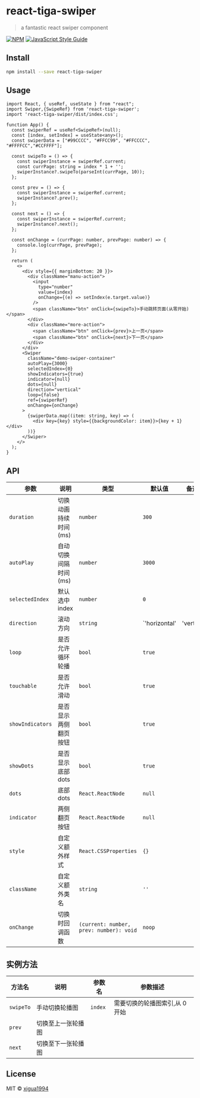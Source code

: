 # react-tiga-swiper

> a fantastic react swiper component

[![NPM](https://img.shields.io/npm/v/react-tiga-swiper.svg)](https://www.npmjs.com/package/react-tiga-swiper) [![JavaScript Style Guide](https://img.shields.io/badge/code_style-standard-brightgreen.svg)](https://standardjs.com)

## Install

```bash
npm install --save react-tiga-swiper
```

## Usage

```tsx
import React, { useRef, useState } from "react";
import Swiper,{SwipeRef} from 'react-tiga-swiper';
import 'react-tiga-swiper/dist/index.css';

function App() {
  const swiperRef = useRef<SwipeRef>(null);
  const [index, setIndex] = useState<any>();
  const swiperData = ["#99CCCC", "#FFCC99", "#FFCCCC", "#FFFFCC","#CCFFFF"];

  const swipeTo = () => {
    const swiperInstance = swiperRef.current;
    const currPage: string = index * 1 + '';
    swiperInstance?.swipeTo(parseInt(currPage, 10));
  };

  const prev = () => {
    const swiperInstance = swiperRef.current;
    swiperInstance?.prev();
  };

  const next = () => {
    const swiperInstance = swiperRef.current;
    swiperInstance?.next();
  };

  const onChange = (currPage: number, prevPage: number) => {
    console.log(currPage, prevPage);
  };

  return (
    <>
      <div style={{ marginBottom: 20 }}>
        <div className="manu-action">
          <input
            type="number"
            value={index}
            onChange={(e) => setIndex(e.target.value)}
          />
          <span className="btn" onClick={swipeTo}>手动跳转页面(从零开始)</span>
        </div>
        <div className="more-action">
          <span className="btn" onClick={prev}>上一页</span>
          <span className="btn" onClick={next}>下一页</span>
        </div>
      </div>
      <Swiper
        className="demo-swiper-container"
        autoPlay={3000}
        selectedIndex={0}
        showIndicators={true}
        indicator={null}
        dots={null}
        direction="vertical"
        loop={false}
        ref={swiperRef}
        onChange={onChange}
      >
        {swiperData.map((item: string, key) => (
          <div key={key} style={{backgroundColor: item}}>{key + 1}</div>
        ))}
      </Swiper>
    </>
  );
}

```

## API

| 参数               | 说明                       | 类型                                  | 默认值     | 备选值                                          |
| ------------------ | -------------------------- | ------------------------------------- | ---------- | ----------------------------------------------- |
| `duration`  | 切换动画持续时间(ms)       | `number`   | `300`      |   |
| `autoPlay`   | 自动切换间隔时间(ms)       | `number`  | `3000`     |     |
| `selectedIndex` | 默认选中index | `number` |  `0` | |
| `direction`   | 滚动方向          | `string`  | `'horizontal' | 'vertical'`     |     |
| `loop`   | 是否允许循环轮播       | `bool`           | `true`     |  |
| `touchable`   | 是否允许滑动       | `bool`           | `true`     |  |
| `showIndicators`   | 是否显示两侧翻页按钮  | `bool` | `true` |  |
| `showDots`    | 是否显示底部dots           | `bool`     | `true` | |
| `dots`   | 底部dots  | `React.ReactNode`    | `null`    |   |
| `indicator`   | 两侧翻页按钮   | `React.ReactNode`    | `null`    |   |
| `style`     | 自定义额外样式   |  `React.CSSProperties` | `{}`    |        |
| `className`   | 自定义额外类名  | `string`   | `''`       |    |
| `onChange`  | 切换时回调函数 | `(current: number, prev: number): void` | `noop`   |   |

## 实例方法

| 方法名  | 说明               | 参数名 | 参数描述                       |
| ------- | ------------------ | ------ | ------------------------------ |
| `swipeTo` | 手动切换轮播图     | `index`  | 需要切换的轮播图索引,从 0 开始 |
| `prev`    | 切换至上一张轮播图 |        |                                |
| `next`    | 切换至下一张轮播图 |        |                                |
## License

MIT © [xigua1994](https://github.com/xigua1994)
